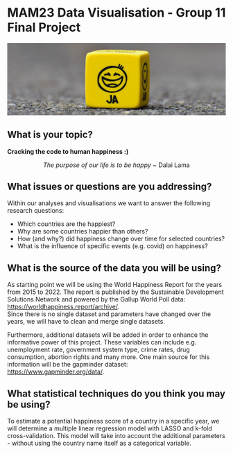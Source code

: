# MAM23 Data Visualisation - Group 11 Final Project

![smiley](/images/smiley_cube.jpg)

## What is your topic?

**Cracking the code to human happiness :)**

<p align="center">
<i>The purpose of our life is to be happy</i>
~ Dalai Lama
</p>


## What issues or questions are you addressing?

Within our analyses and visualisations we want to answer the following research questions:
- Which countries are the happiest?
- Why are some countries happier than others?
- How (and why?) did happiness change over time for selected countries?
- What is the influence of specific events (e.g. covid) on happiness?


## What is the source of the data you will be using? 

As starting point we will be using the World Happiness Report for the years from 2015 to 2022.  The report is published by the Sustainable Development Solutions Network and powered by the Gallup World Poll data: https://worldhappiness.report/archive/. \
Since there is no single dataset and parameters have changed over the years, we will have to clean and merge single datasets.

Furthermore, additional datasets will be added in order to enhance the informative power of this project. These variables can include e.g. unemployment rate, government system type, crime rates, drug consumption, abortion rights and many more. One main source for this information will be the gapminder dataset: https://www.gapminder.org/data/.


## What statistical techniques do you think you may be using?

To estimate a potential happiness score of a country in a specific year, we will determine a multiple linear regression model with LASSO and k-fold cross-validation. This model will take into account the additional parameters - without using the country name itself as a categorical variable. 
